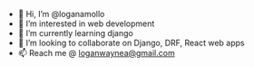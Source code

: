 - 👋 Hi, I’m @loganamollo
- 👀 I’m interested in web development
- 🌱 I’m currently learning django
- 💞️ I’m looking to collaborate on Django, DRF, React web apps
- 📫 Reach me @ loganwaynea@gmail.com

<!---
loganamollo/loganamollo is a ✨ special ✨ repository because its `README.md` (this file) appears on your GitHub profile.
You can click the Preview link to take a look at your changes.
--->
